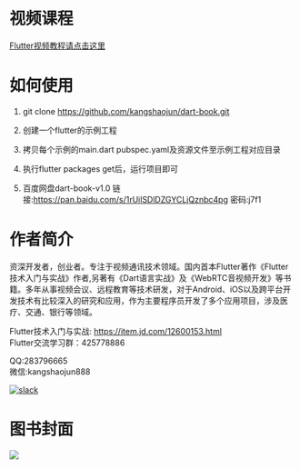 # 视频课程

[Flutter视频教程请点击这里](http://www.kangshaojun.com/)
<br>

# 如何使用

1. git clone https://github.com/kangshaojun/dart-book.git

2. 创建一个flutter的示例工程

3. 拷贝每个示例的main.dart pubspec.yaml及资源文件至示例工程对应目录

4. 执行flutter packages get后，运行项目即可

5. 百度网盘dart-book-v1.0 链接:https://pan.baidu.com/s/1rUilSDlDZGYCLjQznbc4pg  密码:j7f1


# 作者简介
资深开发者，创业者。专注于视频通讯技术领域。国内首本Flutter著作《Flutter技术入门与实战》作者,另著有《Dart语言实战》及《WebRTC音视频开发》等书籍。多年从事视频会议、远程教育等技术研发，对于Android、iOS以及跨平台开发技术有比较深入的研究和应用，作为主要程序员开发了多个应用项目，涉及医疗、交通、银行等领域。


Flutter技术入门与实战: https://item.jd.com/12600153.html  
Flutter交流学习群：425778886  

QQ:283796665<br>
微信:kangshaojun888<br>

[![slack](https://img.shields.io/badge/join-us%20on%20slack-gray.svg?longCache=true&logo=slack&colorB=brightgreen)](https://join.slack.com/t/kangshaojun/shared_invite/zt-riffsdox-jDe6AWhisMMeSC5Hx2bNMQ)


# 图书封面
<img src="https://raw.githubusercontent.com/kangshaojun/dart-book/master/screenshots/book_cover.png"/>



